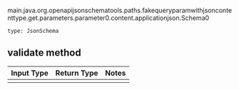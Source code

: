 main.java.org.openapijsonschematools.paths.fakequeryparamwithjsoncontenttype.get.parameters.parameter0.content.applicationjson.Schema0
```
type: JsonSchema
```

## validate method
Input Type | Return Type | Notes
------------ | ------------- | -------------
 |  |
